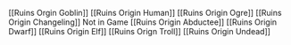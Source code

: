 [[Ruins Orgin Goblin]]
[[Ruins Origin Human]]
[[Ruins Origin Ogre]]
[[Ruins Origin Changeling]]
Not in Game
[[Ruins Origin Abductee]]
[[Ruins Origin Dwarf]]
[[Ruins Origin Elf]]
[[Ruins Orign Troll]]
[[Ruins Origin Undead]]